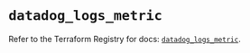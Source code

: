 # `datadog_logs_metric`

Refer to the Terraform Registry for docs: [`datadog_logs_metric`](https://registry.terraform.io/providers/datadog/datadog/3.76.0/docs/resources/logs_metric).
